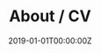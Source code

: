 ---
date: "2019-01-01T00:00:00Z"
summary: A little more about me and my CV
title: "About / CV"
type: widget_page
aliases: [bio]
---